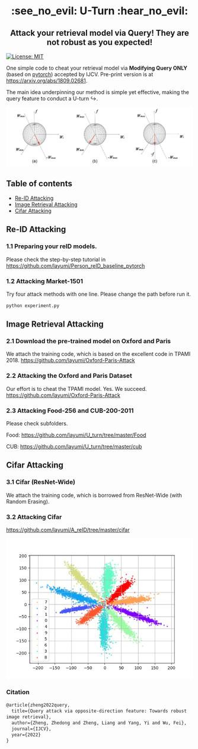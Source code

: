 <h1 align="center"> :see_no_evil: U-Turn :hear_no_evil: </h1>
<h2 align="center"> Attack your retrieval model via Query! They are not robust as you expected!  </h2>

[![License: MIT](https://img.shields.io/badge/License-MIT-green.svg)](https://opensource.org/licenses/MIT)

One simple code to cheat your retrieval model via **Modifying Query ONLY** (based on [pytorch](https://pytorch.org)) accepted by IJCV.
Pre-print version is at https://arxiv.org/abs/1809.02681.  

The main idea underpinning our method is simple yet effective, making the query feature to conduct a U-turn :arrow_right_hook:.

![](https://github.com/layumi/A_reID/blob/master/method.png)

## Table of contents
* [Re-ID Attacking](#re-id-attacking)
* [Image Retrieval Attacking](#image-retrieval-attacking)
* [Cifar Attacking](#mnist-attacking)


## Re-ID Attacking
### 1.1 Preparing your reID models. 
Please check the step-by-step tutorial in https://github.com/layumi/Person_reID_baseline_pytorch

### 1.2 Attacking Market-1501 
Try four attack methods with one line. Please change the path before run it.
```bash
python experiment.py
```

## Image Retrieval Attacking
### 2.1 Download the pre-trained model on Oxford and Paris
We attach the training code, which is based on the excellent code in TPAMI 2018. 
https://github.com/layumi/Oxford-Paris-Attack

### 2.2 Attacking the Oxford and Paris Dataset 
Our effort is to cheat the TPAMI model. Yes. We succeed. 
https://github.com/layumi/Oxford-Paris-Attack 

### 2.3 Attacking Food-256 and CUB-200-2011 
Please check subfolders.

Food: https://github.com/layumi/U_turn/tree/master/Food

CUB: https://github.com/layumi/U_turn/tree/master/cub

## Cifar Attacking
### 3.1 Cifar (ResNet-Wide)
We attach the training code, which is borrowed from ResNet-Wide (with Random Erasing).

### 3.2 Attacking Cifar
https://github.com/layumi/A_reID/tree/master/cifar 


![](https://github.com/layumi/pytorch-mnist/blob/master/train.jpg)


### Citation
```
@article{zheng2022query,
  title={Query attack via opposite-direction feature: Towards robust image retrieval},
  author={Zheng, Zhedong and Zheng, Liang and Yang, Yi and Wu, Fei},
  journal={IJCV},
  year={2022}
}
```



